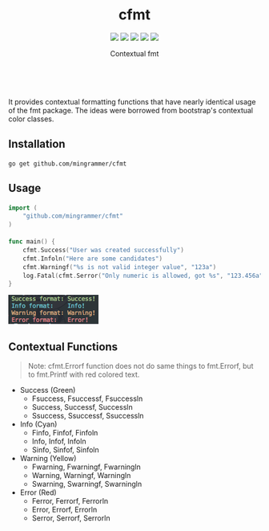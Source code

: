 <br><br>

<h1 align="center">cfmt</h1>

<p align="center">
  <a href="/LICENSE"><img src="https://img.shields.io/badge/license-MIT-blue.svg"/></a>
  <a href="https://goreportcard.com/report/github.com/mingrammer/cfmt"><img src="https://goreportcard.com/badge/github.com/mingrammer/cfmt"/></a>
  <a href="https://godoc.org/github.com/mingrammer/cfmt"><img src="https://godoc.org/github.com/mingrammer/cfmt?status.svg"/></a>
  <a href="https://travis-ci.org/mingrammer/cfmt"><img src="https://travis-ci.org/mingrammer/cfmt.svg?branch=master"/></a>
  <a href="https://codecov.io/gh/mingrammer/cfmt"><img src="https://codecov.io/gh/mingrammer/cfmt/branch/master/graph/badge.svg"/></a>
</p>

<p align="center"> Contextual fmt </p>

<br><br><br>

It provides contextual formatting functions that have nearly identical usage of the fmt package. The ideas were borrowed from bootstrap's contextual color classes.

## Installation

```
go get github.com/mingrammer/cfmt
```

## Usage

```go
import (
	"github.com/mingrammer/cfmt"
)

func main() {
	cfmt.Success("User was created successfully")
	cfmt.Infoln("Here are some candidates")
	cfmt.Warningf("%s is not valid integer value", "123a")
	log.Fatal(cfmt.Serror("Only numeric is allowed, got %s", "123.456a"))
}
```

![cfmt output](images/output.png)

## Contextual Functions

> Note: cfmt.Errorf function does not do same things to fmt.Errorf, but to fmt.Printf with red colored text.

- Success (Green)
  - Fsuccess, Fsuccessf, Fsuccessln
  - Success, Successf, Successln
  - Ssuccess, Ssuccessf, Ssuccessln
- Info (Cyan)
  - Finfo, Finfof, Finfoln
  - Info, Infof, Infoln
  - Sinfo, Sinfof, Sinfoln
- Warning (Yellow)
  - Fwarning, Fwarningf, Fwarningln
  - Warning, Warningf, Warningln
  - Swarning, Swarningf, Swarningln
- Error (Red)
  - Ferror, Ferrorf, Ferrorln
  - Error, Errorf, Errorln
  - Serror, Serrorf, Serrorln
